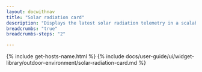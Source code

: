 ```yaml
---
layout: docwithnav
title: "Solar radiation card"
description: "Displays the latest solar radiation telemetry in a scalable rectangle card."
breadcrumbs: "true"
breadcrumbs-steps: "2"

---
```

{% include get-hosts-name.html %}
{% include docs/user-guide/ui/widget-library/outdoor-environment/solar-radiation-card.md %}
